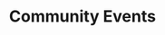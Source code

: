 ---
layout: archive
title : Community Events
permalink: /Community Events/
category: "community_events"
---